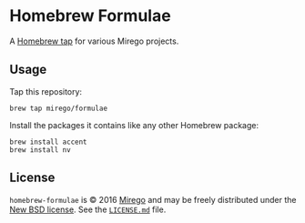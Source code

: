 # Homebrew Formulae

A [Homebrew tap] for various Mirego projects.

[Homebrew tap]: https://github.com/Homebrew/homebrew/blob/master/share/doc/homebrew/brew-tap.md

## Usage

Tap this repository:

```
brew tap mirego/formulae
```

Install the packages it contains like any other Homebrew package:

```
brew install accent
brew install nv
```

## License

`homebrew-formulae` is © 2016 [Mirego](http://www.mirego.com) and may be freely distributed under the [New BSD license](http://opensource.org/licenses/BSD-3-Clause).  See the [`LICENSE.md`](https://github.com/mirego/homebrew-formulae/blob/master/LICENSE.md) file.

